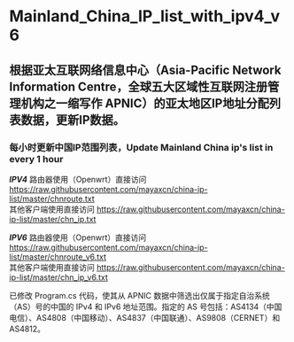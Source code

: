 # Mainland_China_IP_list_with_ipv4_v6

## 根据亚太互联网络信息中心（Asia-Pacific Network Information Centre，全球五大区域性互联网注册管理机构之一缩写作 APNIC）的亚太地区IP地址分配列表数据，更新IP数据。

### 每小时更新中国IP范围列表，Update Mainland China ip's list in every 1 hour

***************IPV4***************
路由器使用（Openwrt）直接访问 https://raw.githubusercontent.com/mayaxcn/china-ip-list/master/chnroute.txt <br>
其他客户端使用直接访问 https://raw.githubusercontent.com/mayaxcn/china-ip-list/master/chn_ip.txt

***************IPV6***************
路由器使用（Openwrt）直接访问 https://raw.githubusercontent.com/mayaxcn/china-ip-list/master/chnroute_v6.txt <br>
其他客户端使用直接访问 https://raw.githubusercontent.com/mayaxcn/china-ip-list/master/chn_ip_v6.txt


已修改 Program.cs 代码，使其从 APNIC 数据中筛选出仅属于指定自治系统（AS）号的中国的 IPv4 和 IPv6 地址范围。指定的 AS 号包括：AS4134（中国电信）、AS4808（中国移动）、AS4837（中国联通）、AS9808（CERNET）和 AS4812。
